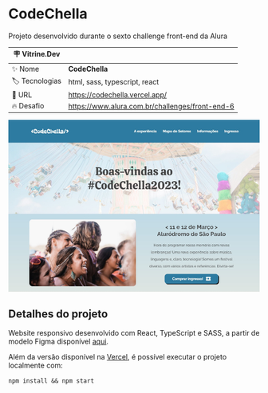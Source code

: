 # CodeChella
Projeto desenvolvido durante o sexto challenge front-end da Alura

| :placard: Vitrine.Dev |     |
| -------------  | --- |
| :sparkles: Nome        | **CodeChella**
| :label: Tecnologias | html, sass, typescript, react
| :rocket: URL         | https://codechella.vercel.app/
| :fire: Desafio     | https://www.alura.com.br/challenges/front-end-6

![](./thumbnail.jpg#vitrinedev)

## Detalhes do projeto

Website responsivo desenvolvido com React, TypeScript e SASS, a partir de modelo Figma disponível [aqui](https://www.figma.com/file/xHLPBeA2ujaXbBjHMK9xh7/CodeChella-%7C-Challenge-I---Front-end-2023?node-id=48%3A205&t=3o2quPNXrKbCJggq-0).

Além da versão disponível na [Vercel](https://codechella.vercel.app/), é possível executar o projeto localmente com:

```
npm install && npm start
```